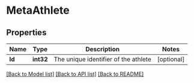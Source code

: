 # MetaAthlete

## Properties

Name | Type | Description | Notes
------------ | ------------- | ------------- | -------------
**Id** | **int32** | The unique identifier of the athlete | [optional] 

[[Back to Model list]](../README.md#documentation-for-models) [[Back to API list]](../README.md#documentation-for-api-endpoints) [[Back to README]](../README.md)


